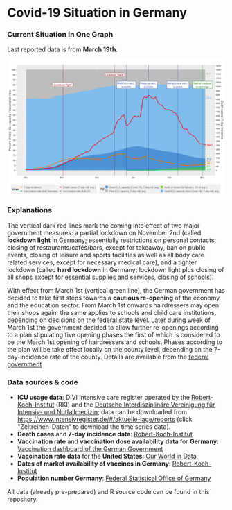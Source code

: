 Covid-19 Situation in Germany
================

### Current Situation in One Graph
Last reported data is from **March 19th**.

![](onepicture.png)


### Explanations

The vertical dark red lines mark the coming into effect of two major government measures: a partial lockdown on November 2nd (called **lockdown light** in Germany; essentially restrictions on personal contacts, closing of restaurants/cafés/bars, except for takeaway, ban on public events, closing of leisure and sports facilities as well as all body care related services, except for necessary medical care), and a tighter lockdown (called **hard lockdown** in Germany; lockdown light plus closing of all shops except for essential supplies and services, closing of schools).


With effect from March 1st (vertical green line), the German government has decided to take first steps towards a **cautious re-opening** of the economy and the education sector. From March 1st onwards hairdressers may open their shops again; the same applies to schools and child care institutions, depending on decisions on the federal state level. Later during week of March 1st the government decided to allow further re-openings according to a plan stipulating five opening phases the first of which is considered to be the March 1st opening of hairdressers and schools. Phases according to the plan will be take effect locally on the county level, depending on the 7-day-incidence rate of the county. Details are available from the [federal government](https://www.bundesregierung.de/breg-de/themen/coronavirus/fuenf-oeffnungsschritte-1872120)


### Data sources & code

* **ICU usage data**:  DIVI intensive care register operated by the [Robert-Koch-Institut]() (RKI) and the [Deutsche Interdisziplinäre
Vereinigung für Intensiv- und Notfallmedizin](https://www.divi.de/); data can be downloaded from <https://www.intensivregister.de/#/aktuelle-lage/reports> (click "Zeitreihen-Daten" to download the time series data).
* **Death cases** and **7-day incidence data**: [Robert-Koch-Institut](https://www.rki.de/DE/Content/InfAZ/N/Neuartiges_Coronavirus/Daten/Fallzahlen_Daten.html;jsessionid=FB9800F61AE81ACFF850FB2567F1F1DB.internet071?nn=2386228).
* **Vaccination rate** and **vaccination dose availability data** for **Germany**: [Vaccination dashboard of the German Government](https://impfdashboard.de/daten)
* **Vaccination rate data** for the **United States**: [Our World in Data](https://ourworldindata.org/covid-vaccinations?country=~USA)
* **Dates of market availability of vaccines in Germany**: [Robert-Koch-Institut](https://www.rki.de/DE/Content/InfAZ/N/Neuartiges_Coronavirus/Daten/Impfquotenmonitoring.xlsx?__blob=publicationFile)
* **Population number Germany**: [Federal Statistical Office of Germany](https://www.destatis.de/DE/Themen/Gesellschaft-Umwelt/Bevoelkerung/Bevoelkerungsstand/Tabellen/zensus-geschlecht-staatsangehoerigkeit-2020.html)

All data (already pre-prepared) and R source code can be found in this repository.